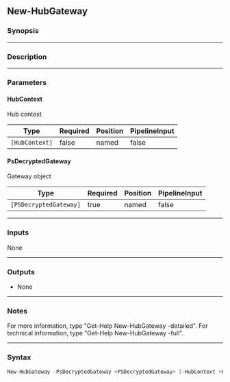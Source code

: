 New-HubGateway
--------------

### Synopsis

---

### Description

---

### Parameters
#### **HubContext**
Hub context

|Type          |Required|Position|PipelineInput|
|--------------|--------|--------|-------------|
|`[HubContext]`|false   |named   |false        |

#### **PsDecryptedGateway**
Gateway object

|Type                  |Required|Position|PipelineInput|
|----------------------|--------|--------|-------------|
|`[PSDecryptedGateway]`|true    |named   |false        |

---

### Inputs
None

---

### Outputs
* None

---

### Notes
For more information, type "Get-Help New-HubGateway -detailed". For technical information, type "Get-Help New-HubGateway -full".

---

### Syntax
```PowerShell
New-HubGateway -PsDecryptedGateway <PSDecryptedGateway> [-HubContext <HubContext>] [<CommonParameters>]
```
